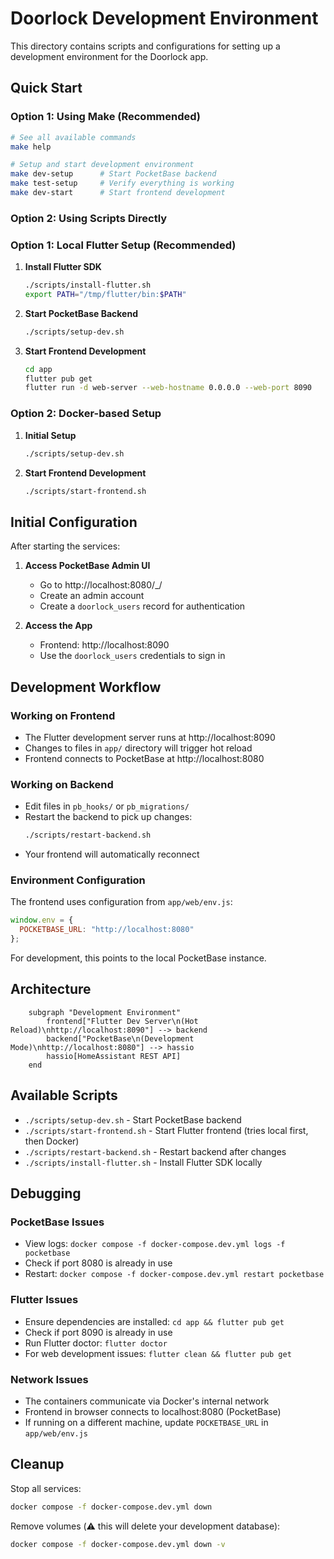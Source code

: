 # Doorlock Development Environment

This directory contains scripts and configurations for setting up a development environment for the Doorlock app.

## Quick Start

### Option 1: Using Make (Recommended)

```bash
# See all available commands
make help

# Setup and start development environment
make dev-setup      # Start PocketBase backend
make test-setup     # Verify everything is working
make dev-start      # Start frontend development
```

### Option 2: Using Scripts Directly

### Option 1: Local Flutter Setup (Recommended)

1. **Install Flutter SDK**
   ```bash
   ./scripts/install-flutter.sh
   export PATH="/tmp/flutter/bin:$PATH"
   ```

2. **Start PocketBase Backend**
   ```bash
   ./scripts/setup-dev.sh
   ```

3. **Start Frontend Development**
   ```bash
   cd app
   flutter pub get
   flutter run -d web-server --web-hostname 0.0.0.0 --web-port 8090
   ```

### Option 2: Docker-based Setup

1. **Initial Setup**
   ```bash
   ./scripts/setup-dev.sh
   ```

2. **Start Frontend Development**
   ```bash
   ./scripts/start-frontend.sh
   ```

## Initial Configuration

After starting the services:

1. **Access PocketBase Admin UI**
   - Go to http://localhost:8080/_/
   - Create an admin account
   - Create a `doorlock_users` record for authentication

2. **Access the App**
   - Frontend: http://localhost:8090
   - Use the `doorlock_users` credentials to sign in

## Development Workflow

### Working on Frontend
- The Flutter development server runs at http://localhost:8090
- Changes to files in `app/` directory will trigger hot reload
- Frontend connects to PocketBase at http://localhost:8080

### Working on Backend
- Edit files in `pb_hooks/` or `pb_migrations/`
- Restart the backend to pick up changes:
  ```bash
  ./scripts/restart-backend.sh
  ```
- Your frontend will automatically reconnect

### Environment Configuration
The frontend uses configuration from `app/web/env.js`:
```javascript
window.env = {
  POCKETBASE_URL: "http://localhost:8080"
};
```

For development, this points to the local PocketBase instance.

## Architecture

```mermaid
    subgraph "Development Environment"
        frontend["Flutter Dev Server\n(Hot Reload)\nhttp://localhost:8090"] --> backend
        backend["PocketBase\n(Development Mode)\nhttp://localhost:8080"] --> hassio
        hassio[HomeAssistant REST API]
    end
```

## Available Scripts

- `./scripts/setup-dev.sh` - Start PocketBase backend
- `./scripts/start-frontend.sh` - Start Flutter frontend (tries local first, then Docker)
- `./scripts/restart-backend.sh` - Restart backend after changes
- `./scripts/install-flutter.sh` - Install Flutter SDK locally

## Debugging

### PocketBase Issues
- View logs: `docker compose -f docker-compose.dev.yml logs -f pocketbase`
- Check if port 8080 is already in use
- Restart: `docker compose -f docker-compose.dev.yml restart pocketbase`

### Flutter Issues
- Ensure dependencies are installed: `cd app && flutter pub get`
- Check if port 8090 is already in use
- Run Flutter doctor: `flutter doctor`
- For web development issues: `flutter clean && flutter pub get`

### Network Issues
- The containers communicate via Docker's internal network
- Frontend in browser connects to localhost:8080 (PocketBase)
- If running on a different machine, update `POCKETBASE_URL` in `app/web/env.js`

## Cleanup

Stop all services:
```bash
docker compose -f docker-compose.dev.yml down
```

Remove volumes (⚠️ this will delete your development database):
```bash
docker compose -f docker-compose.dev.yml down -v
```